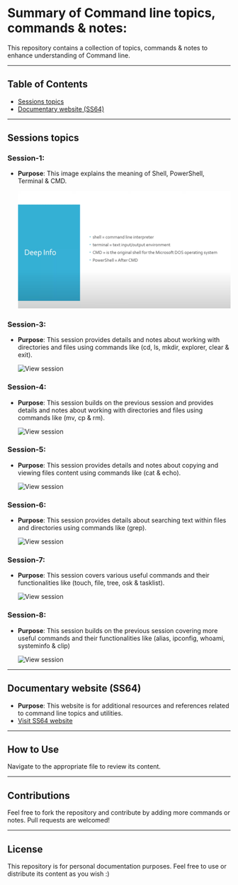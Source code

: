 # Summary of Command line topics, commands & notes:

This repository contains a collection of topics, commands & notes to enhance understanding of Command line.

---

## Table of Contents

- [Sessions topics](#sessions-topics)
- [Documentary website (SS64)](#documentary-website-(ss64))

---

## Sessions topics

### Session-1: 
- **Purpose**: This image explains the meaning of Shell, PowerShell, Terminal & CMD.

  ![View image](Session-1.PNG)

### Session-3:
- **Purpose**: This session provides details and notes about working with directories and files using commands like (cd, ls, mkdir, explorer, clear & exit).

  ![View session](Session-3.PNG)

### Session-4: 
- **Purpose**: This session builds on the previous session and provides details and notes about working with directories and files using commands like (mv, cp & rm).

  ![View session](Session-4.PNG)

### Session-5:
- **Purpose**: This session provides details and notes about copying and viewing files content using commands like (cat & echo).

  ![View session](Session-5.PNG)

### Session-6:
- **Purpose**: This session provides details about searching text within files and directories using commands like (grep).

  ![View session](Session-6.PNG)

### Session-7:
- **Purpose**: This session covers various useful commands and their functionalities like (touch, file, tree, osk & tasklist).

  ![View session](Session-7.PNG)

### Session-8:
- **Purpose**: This session builds on the previous session covering more useful commands and their functionalities like (alias, ipconfig, whoami, systeminfo & clip)

  ![View session](Session-8.PNG)

---

## Documentary website (SS64)

- **Purpose**: This website is for additional resources and references related to command line topics and utilities.
- [Visit SS64 website](https://ss64.com/)

---

## How to Use

Navigate to the appropriate file to review its content.

---

## Contributions

Feel free to fork the repository and contribute by adding more commands or notes. Pull requests are welcomed!

---

## License

This repository is for personal documentation purposes. Feel free to use or distribute its content as you wish :)
